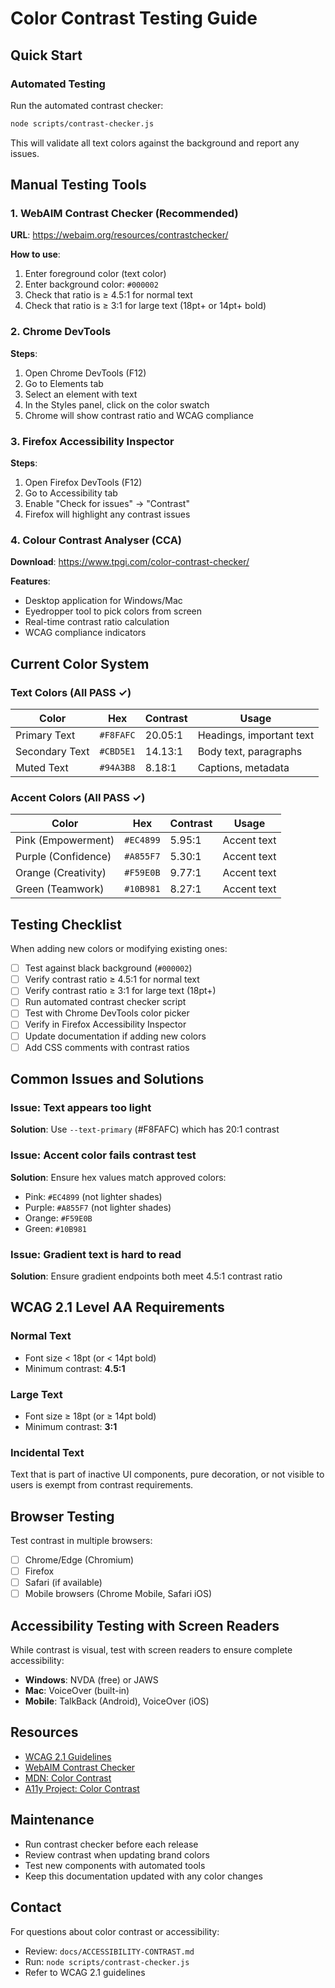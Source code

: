 # Color Contrast Testing Guide

## Quick Start

### Automated Testing
Run the automated contrast checker:
```bash
node scripts/contrast-checker.js
```

This will validate all text colors against the background and report any issues.

## Manual Testing Tools

### 1. WebAIM Contrast Checker (Recommended)
**URL**: https://webaim.org/resources/contrastchecker/

**How to use**:
1. Enter foreground color (text color)
2. Enter background color: `#000002`
3. Check that ratio is ≥ 4.5:1 for normal text
4. Check that ratio is ≥ 3:1 for large text (18pt+ or 14pt+ bold)

### 2. Chrome DevTools
**Steps**:
1. Open Chrome DevTools (F12)
2. Go to Elements tab
3. Select an element with text
4. In the Styles panel, click on the color swatch
5. Chrome will show contrast ratio and WCAG compliance

### 3. Firefox Accessibility Inspector
**Steps**:
1. Open Firefox DevTools (F12)
2. Go to Accessibility tab
3. Enable "Check for issues" → "Contrast"
4. Firefox will highlight any contrast issues

### 4. Colour Contrast Analyser (CCA)
**Download**: https://www.tpgi.com/color-contrast-checker/

**Features**:
- Desktop application for Windows/Mac
- Eyedropper tool to pick colors from screen
- Real-time contrast ratio calculation
- WCAG compliance indicators

## Current Color System

### Text Colors (All PASS ✓)

| Color | Hex | Contrast | Usage |
|-------|-----|----------|-------|
| Primary Text | `#F8FAFC` | 20.05:1 | Headings, important text |
| Secondary Text | `#CBD5E1` | 14.13:1 | Body text, paragraphs |
| Muted Text | `#94A3B8` | 8.18:1 | Captions, metadata |

### Accent Colors (All PASS ✓)

| Color | Hex | Contrast | Usage |
|-------|-----|----------|-------|
| Pink (Empowerment) | `#EC4899` | 5.95:1 | Accent text |
| Purple (Confidence) | `#A855F7` | 5.30:1 | Accent text |
| Orange (Creativity) | `#F59E0B` | 9.77:1 | Accent text |
| Green (Teamwork) | `#10B981` | 8.27:1 | Accent text |

## Testing Checklist

When adding new colors or modifying existing ones:

- [ ] Test against black background (`#000002`)
- [ ] Verify contrast ratio ≥ 4.5:1 for normal text
- [ ] Verify contrast ratio ≥ 3:1 for large text (18pt+)
- [ ] Run automated contrast checker script
- [ ] Test with Chrome DevTools color picker
- [ ] Verify in Firefox Accessibility Inspector
- [ ] Update documentation if adding new colors
- [ ] Add CSS comments with contrast ratios

## Common Issues and Solutions

### Issue: Text appears too light
**Solution**: Use `--text-primary` (#F8FAFC) which has 20:1 contrast

### Issue: Accent color fails contrast test
**Solution**: Ensure hex values match approved colors:
- Pink: `#EC4899` (not lighter shades)
- Purple: `#A855F7` (not lighter shades)
- Orange: `#F59E0B`
- Green: `#10B981`

### Issue: Gradient text is hard to read
**Solution**: Ensure gradient endpoints both meet 4.5:1 contrast ratio

## WCAG 2.1 Level AA Requirements

### Normal Text
- Font size < 18pt (or < 14pt bold)
- Minimum contrast: **4.5:1**

### Large Text
- Font size ≥ 18pt (or ≥ 14pt bold)
- Minimum contrast: **3:1**

### Incidental Text
Text that is part of inactive UI components, pure decoration, or not visible to users is exempt from contrast requirements.

## Browser Testing

Test contrast in multiple browsers:
- [ ] Chrome/Edge (Chromium)
- [ ] Firefox
- [ ] Safari (if available)
- [ ] Mobile browsers (Chrome Mobile, Safari iOS)

## Accessibility Testing with Screen Readers

While contrast is visual, test with screen readers to ensure complete accessibility:
- **Windows**: NVDA (free) or JAWS
- **Mac**: VoiceOver (built-in)
- **Mobile**: TalkBack (Android), VoiceOver (iOS)

## Resources

- [WCAG 2.1 Guidelines](https://www.w3.org/WAI/WCAG21/quickref/)
- [WebAIM Contrast Checker](https://webaim.org/resources/contrastchecker/)
- [MDN: Color Contrast](https://developer.mozilla.org/en-US/docs/Web/Accessibility/Understanding_WCAG/Perceivable/Color_contrast)
- [A11y Project: Color Contrast](https://www.a11yproject.com/posts/what-is-color-contrast/)

## Maintenance

- Run contrast checker before each release
- Review contrast when updating brand colors
- Test new components with automated tools
- Keep this documentation updated with any color changes

## Contact

For questions about color contrast or accessibility:
- Review: `docs/ACCESSIBILITY-CONTRAST.md`
- Run: `node scripts/contrast-checker.js`
- Refer to WCAG 2.1 guidelines
